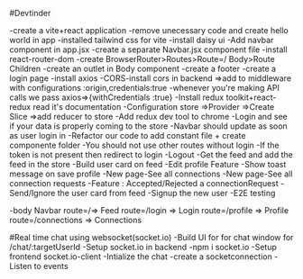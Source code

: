 #Devtinder

-create a vite+react application
-remove unecessary code and create hello world in app
-installed tailwind css for vite
-install daisy ui
-Add navbar component in app.jsx
-create a separate Navbar.jsx  component file
-install react-router-dom
-create BrowserRouter>Routes>Route=/ Body>Route Children
-create an outlet in Body component
-create a footer
-create a login page
-install axios
-CORS-install cors in backend =>add to middleware with configurations :origin,credentials:true
-whenever you're making  API calls we pass axios=>{withCredentials :true}
-Install redux toolkit+react-redux read it's documentation
-Configuration store =>Provider =>Create Slice =>add reducer to store
-Add redux dev tool to chrome
-Login and see if your data is properly coming to the store
-Navbar should update as soon as user login in
-Refactor our code to add constant file + create componente folder
-You should not use other routes without login
-If the token is not present then redirect to login
-Logout
-Get the feed and add the feed in the store
-Build user card on feed
-Edit profile Feature
-Show toast message on save profile
-New page-See all connections
-New page-See all connection requests
-Feature : Accepted/Rejected a connectionRequest
-Send/Ignore the user card from feed 
-Signup the new user
-E2E testing


-body
  Navbar
   route=/=> Feed
   route=/login => Login
   route=/profile => Profile
   route=/connections => Connections

#Real time chat using websocket(socket.io)
 -Build UI for for chat window for /chat/:targetUserId
 -Setup socket.io in backend
 -npm i socket.io
 -Setup frontend socket.io-client
 -Intialize the chat
 -create a socketconnection
 -Listen to events
 

